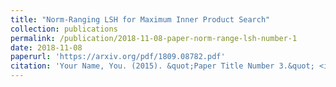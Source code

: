 ```yaml
---
title: "Norm-Ranging LSH for Maximum Inner Product Search"
collection: publications
permalink: /publication/2018-11-08-paper-norm-range-lsh-number-1
date: 2018-11-08
paperurl: 'https://arxiv.org/pdf/1809.08782.pdf'
citation: 'Your Name, You. (2015). &quot;Paper Title Number 3.&quot; <i>Journal 1</i>. 1(3).'
---
```


